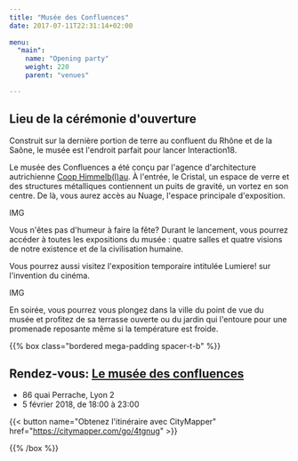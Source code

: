 ```yaml
---
title: "Musée des Confluences"
date: 2017-07-11T22:31:14+02:00
  
menu:
  "main":
    name: "Opening party"
    weight: 220
    parent: "venues"

---
```

## Lieu de la cérémonie d'ouverture

Construit sur la dernière portion de terre au confluent du Rhône et de la Saône, le musée est l'endroit parfait pour lancer Interaction18.

Le musée des Confluences a été conçu par l'agence d'architecture autrichienne [Coop Himmelb(l)au](https://www.archdaily.com/585697/musee-des-confluences-coop-himmelb-l-au). À l'entrée, le Cristal, un espace de verre et des structures métalliques contiennent un puits de gravité, un vortez en son centre. De là, vous aurez accès au Nuage, l'espace principale d'exposition.  

 
IMG

Vous n'êtes pas d'humeur à faire la fête? Durant le lancement, vous pourrez accéder à toutes les expositions du musée : quatre salles et quatre visions de notre existence et de la civilisation humaine.

Vous pourrez aussi visitez l'exposition temporaire intitulée Lumiere! sur l'invention du cinéma.

IMG

En soirée, vous pourrez vous plongez dans la ville du point de vue du musée et profitez de sa terrasse ouverte ou du jardin qui l'entoure pour une promenade reposante même si la température est froide. 

{{% box class="bordered mega-padding spacer-t-b" %}}

## Rendez-vous: [Le musée des confluences](http://www.museedesconfluences.fr/fr/visit-museum)
* 86 quai Perrache, Lyon 2
* 5 février 2018, de 18:00 à 23:00 
 
{{< button name="Obtenez l'itinéraire avec CityMapper" href="https://citymapper.com/go/4tgnug" >}}
 
{{% /box %}}
